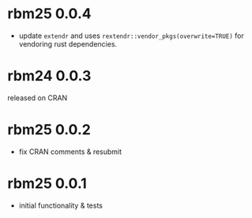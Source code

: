 # rbm25 0.0.4

* update `extendr` and uses `rextendr::vendor_pkgs(overwrite=TRUE)` for
  vendoring rust dependencies.

# rbm24 0.0.3

released on CRAN

# rbm25 0.0.2

* fix CRAN comments & resubmit

# rbm25 0.0.1

* initial functionality & tests
